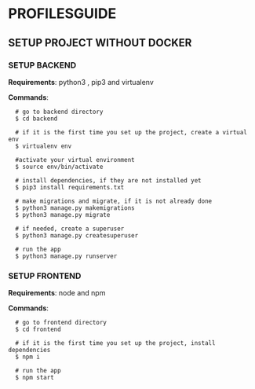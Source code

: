 # PROFILESGUIDE

## SETUP PROJECT WITHOUT DOCKER

### SETUP BACKEND

**Requirements**: python3 , pip3 and virtualenv

**Commands**:

```
  # go to backend directory
  $ cd backend

  # if it is the first time you set up the project, create a virtual env
  $ virtualenv env

  #activate your virtual environment
  $ source env/bin/activate

  # install dependencies, if they are not installed yet
  $ pip3 install requirements.txt

  # make migrations and migrate, if it is not already done
  $ python3 manage.py makemigrations
  $ python3 manage.py migrate

  # if needed, create a superuser
  $ python3 manage.py createsuperuser

  # run the app
  $ python3 manage.py runserver
```

### SETUP FRONTEND

**Requirements**: node and npm

**Commands**:

```
  # go to frontend directory
  $ cd frontend

  # if it is the first time you set up the project, install dependencies
  $ npm i

  # run the app
  $ npm start
```
